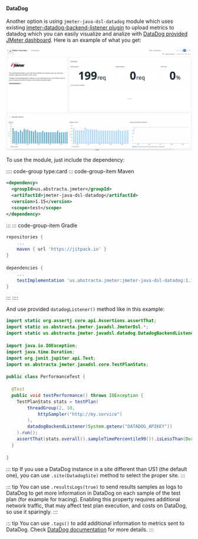 #### DataDog

Another option is using `jmeter-java-dsl-datadog` module which uses existing [jmeter-datadog-backend-listener plugin](https://github.com/DataDog/jmeter-datadog-backend-listener) to upload metrics to datadog which you can easily visualize and analize with [DataDog provided JMeter dashboard](https://app.datadoghq.com/integrations/jmeter?search=jmeter). Here is an example of what you get:

![datadog jmeter dashboard](./datadog.png)

To use the module, just include the dependency:

:::: code-group type:card
::: code-group-item Maven
```xml
<dependency>
  <groupId>us.abstracta.jmeter</groupId>
  <artifactId>jmeter-java-dsl-datadog</artifactId>
  <version>1.15</version>
  <scope>test</scope>
</dependency>
```
:::
::: code-group-item Gradle
```groovy
repositories {
    ...
    maven { url 'https://jitpack.io' }
}

dependencies {
    ...
    testImplementation 'us.abstracta.jmeter:jmeter-java-dsl-datadog:1.15'
}
```
:::
::::

And use provided `datadogListener()` method like in this example:

```java
import static org.assertj.core.api.Assertions.assertThat;
import static us.abstracta.jmeter.javadsl.JmeterDsl.*;
import static us.abstracta.jmeter.javadsl.datadog.DatadogBackendListener.*;

import java.io.IOException;
import java.time.Duration;
import org.junit.jupiter.api.Test;
import us.abstracta.jmeter.javadsl.core.TestPlanStats;

public class PerformanceTest {

  @Test
  public void testPerformance() throws IOException {
    TestPlanStats stats = testPlan(
        threadGroup(2, 10,
            httpSampler("http://my.service")
        ),
        datadogBackendListener(System.getenv("DATADOG_APIKEY"))
    ).run();
    assertThat(stats.overall().sampleTimePercentile99()).isLessThan(Duration.ofSeconds(5));
  }

}
```

::: tip
If you use a DataDog instance in a site different than US1 (the default one), you can use `.site(DatadogSite)` method to select the proper site. 
:::

::: tip
You can use `.resultsLogs(true)` to send results samples as logs to DataDog to get more information in DataDog on each sample of the test plan (for example for tracing). Enabling this property requires additional network traffic, that may affect test plan execution, and costs on DataDog, so use it sparingly. 
:::

::: tip
You can use `.tags()` to add additional information to metrics sent to DataDog. Check [DataDog documentation](https://docs.datadoghq.com/getting_started/tagging/) for more details. 
:::

